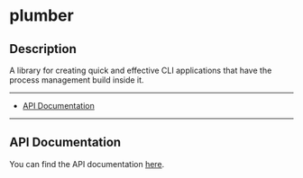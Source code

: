 # plumber

## Description

A library for creating quick and effective CLI applications that have the process management build inside it.

---

<!-- toc -->

- [API Documentation](#api-documentation)

<!-- tocstop -->

---

## API Documentation

You can find the API documentation [here](https://pkg.go.dev/gitlab.kilic.dev/libraries/plumber/v4).

